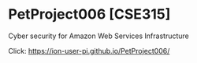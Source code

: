 # PetProject006 [CSE315]
Cyber security for Amazon Web Services Infrastructure

Click: https://ion-user-pi.github.io/PetProject006/
